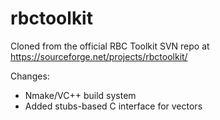 # rbctoolkit
Cloned from the official RBC Toolkit SVN repo at https://sourceforge.net/projects/rbctoolkit/

Changes:

- Nmake/VC++ build system
- Added stubs-based C interface for vectors
